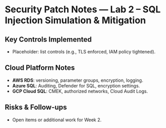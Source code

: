 
# Security Patch Notes — Lab 2 – SQL Injection Simulation & Mitigation

## Key Controls Implemented
- Placeholder: list controls (e.g., TLS enforced, IAM policy tightened).

## Cloud Platform Notes
- **AWS RDS**: versioning, parameter groups, encryption, logging.
- **Azure SQL**: Auditing, Defender for SQL, encryption settings.
- **GCP Cloud SQL**: CMEK, authorized networks, Cloud Audit Logs.

## Risks & Follow-ups
- Open items or additional work for Week 2.
